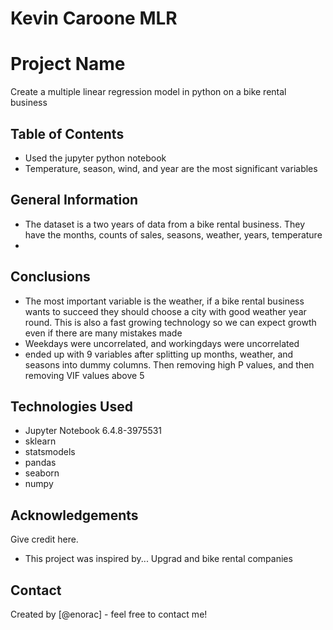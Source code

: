 # Kevin Caroone MLR
# Project Name
Create a multiple linear regression model in python on a bike rental business


## Table of Contents
* Used the jupyter python notebook
* Temperature, season, wind, and year are the most significant variables

## General Information
- The dataset is a two years of data from a bike rental business. They have the months, counts of sales, seasons, weather, years, temperature
- 
## Conclusions
- The most important variable is the weather, if a bike rental business wants to succeed they should choose a city with good weather year round. This is also a fast growing technology so we can expect growth even if there are many mistakes made
- Weekdays were uncorrelated, and workingdays were uncorrelated
- ended up with 9 variables after splitting up months, weather, and seasons into dummy columns. Then removing high P values, and then removing VIF values above 5

## Technologies Used
- Jupyter Notebook 6.4.8-3975531
- sklearn
- statsmodels
- pandas
- seaborn
- numpy

## Acknowledgements
Give credit here.
- This project was inspired by... Upgrad and bike rental companies


## Contact
Created by [@enorac] - feel free to contact me!
